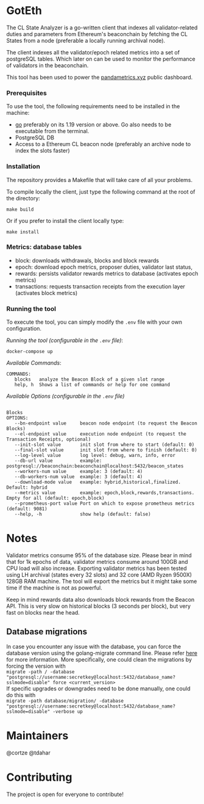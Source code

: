 # GotEth

The CL State Analyzer is a go-written client that indexes all validator-related duties and parameters from Ethereum's beaconchain by fetching the CL States from a node (preferable a locally running archival node).

The client indexes all the validator/epoch related metrics into a set of postgreSQL tables. Which later on can be used to monitor the performance of validators in the beaconchain.

This tool has been used to power the [pandametrics.xyz](https://pandametrics.xyz/) public dashboard.

### Prerequisites
To use the tool, the following requirements need to be installed in the machine:
- [go](https://go.dev/doc/install) preferably on its 1.19 version or above. Go also needs to be executable from the terminal.
- PostgreSQL DB
- Access to a Ethereum CL beacon node (preferably an archive node to index the slots faster)

### Installation
The repository provides a Makefile that will take care of all your problems.

To compile locally the client, just type the following command at the root of the directory:
```
make build
```

Or if you prefer to install the client locally type:
```
make install
```

### Metrics: database tables

- block: downloads withdrawals, blocks and block rewards
- epoch: download epoch metrics, proposer duties, validator last status,
- rewards: persists validator rewards metrics to database (activates epoch metrics)
- transactions: requests transaction receipts from the execution layer (activates block metrics)

### Running the tool
To execute the tool, you can simply modify the `.env` file with your own configuration.

*Running the tool (configurable in the `.env` file)*:
```
docker-compose up
```

*Available Commands*:
```
COMMANDS:
   blocks   analyze the Beacon Block of a given slot range
   help, h  Shows a list of commands or help for one command
```

*Available Options (configurable in the `.env` file)*
```

Blocks
OPTIONS:
   --bn-endpoint value     beacon node endpoint (to request the Beacon Blocks)
   --el-endpoint value 	   execution node endpoint (to request the Transaction Receipts, optional)
   --init-slot value       init slot from where to start (default: 0)
   --final-slot value      init slot from where to finish (default: 0)
   --log-level value       log level: debug, warn, info, error
   --db-url value          example: postgresql://beaconchain:beaconchain@localhost:5432/beacon_states
   --workers-num value     example: 3 (default: 4)
   --db-workers-num value  example: 3 (default: 4)
   --download-mode value   example: hybrid,historical,finalized. Default: hybrid
   --metrics value         example: epoch,block,rewards,transactions. Empty for all (default: epoch,block)
   --prometheus-port value Port on which to expose prometheus metrics (default: 9081)
   --help, -h              show help (default: false)
```

# Notes

Validator metrics consume 95% of the database size. Please bear in mind that for 1k epochs of data, validator metrics consume around 100GB and CPU load will also increase. Exporting validator metrics has been tested using LH archival (states every 32 slots) and 32 core (AMD Ryzen 9500X) 128GB RAM machine.
The tool will export the metrics but it might take some time if the machine is not as powerful.

Keep in mind rewards data also downloads block rewards from the Beacon API. This is very slow on historical blocks (3 seconds per block), but very fast on blocks near the head.

## Database migrations

In case you encounter any issue with the database, you can force the database version using the golang-migrate command line. Please refer [here](https://github.com/golang-migrate/migrate) for more information.
More specifically, one could clean the migrations by forcing the version with <br>
```migrate -path / -database "postgresql://username:secretkey@localhost:5432/database_name?sslmode=disable" force <current_version>``` <br>
If specific upgrades or downgrades need to be done manually, one could do this with <br>
```migrate -path database/migration/ -database "postgresql://username:secretkey@localhost:5432/database_name?sslmode=disable" -verbose up```


# Maintainers
@cortze @tdahar

# Contributing
The project is open for everyone to contribute! 
